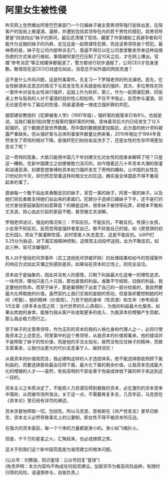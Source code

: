 # 阿里女生被性侵

昨天网上忽然爆出阿里巴巴某部门一个已婚妹子被主管男领导强行安排出差，在陪客户的饭局上被灌酒、灌醉，并遭到包括其领导在内的若干男性的侵犯。其男领导更是“四进四出”妹子的房间，最后还清理了现场，藏匿了作案辅助工具避孕套和可能作为证据的妹子的内裤，足见这是一起预谋性犯罪，而且该男领导是个惯犯。最神奇的是，妹子在公司内部申诉无门，竟逼不得已以在公司食堂散发传单这种自揭伤疤的方式来进行维权。事情被阿里巴巴压制了近10天之后，才在网上爆出。官媒“参考消息”等正规媒体都报道了，警方都进行初步通报了，公司CEO才现身道歉。敢情现在这CEO已经虚位如此，消息还不如外面的网民灵通？

这不是什么作风问题，这是刑事案件。先复习一下罗翔老师的刑法课吧。首先，在女性醉酒失去意志的情况下与其发生性关系就是标准的强奸。其次，多位男性在同一案件中对该名女性进行强奸，这就上升为轮奸。第三，作为一起预谋犯罪，同饭桌上参与饭局的人对于灌酒的目的性心知肚明，不仅不予阻止，反而参与灌酒，则无论是否参与了最后的性侵，同桌灌酒者一律成立强奸罪的共犯。

据郭建安教授的《犯罪被害人学》（1997年版），强奸案的报案率只有8%。也就是说，当我们看到1起向警方报案的强奸案的时候，意味着背后大约已经发生了12.5起强奸。这个数据还是世界数据。而中国的数据就更加尴尬，此方面的统计资料披露严重缺失。但从强奸案与总体刑事案件数量比例来看，2010年相比于1994年竟然发生了奇怪的相对下降。是强奸犯们纷纷金盆洗手了，还是女性的生存环境更加恶劣了呢？

这一奇特的现象，大抵只能用中国几千年封建文化对女性的戕害来解释了吧？只是这一糟粕，在新中国建立之初便被致力消灭的，如今随着近几十年资本大潮的倒灌和汹涌澎湃，封建思想束缚和资本权力强奸发生了奇特的媾和，让中国的女性在21世纪的今天，却仍然忍受着这样的暗文化的压迫，确实是全体国民不得不重视起来的事了。

感谢每一个敢于站出来勇敢反抗的妹子，吴签一案的妹子，阿里一案的妹子。以及她们背后勇敢支持她们站出来的家属们。犯罪分子选择已婚妹子下手，还不是打的对方害怕家庭破裂的如意算盘？的确是这样，很多妹子被领导玩弄，却根本不敢和丈夫说，担心由此引起的家庭不睦，甚至被丈夫误解。

罗翔老师说过，强迫的情况有三：不知反抗，不能反抗，不敢反抗。性侵小女孩，小女孩不知反抗，反而觉得是强奸者爱自己，做不好是自己的错，如《房思琪的初恋乐园》。把女下属灌醉性侵，此时受害人失去意志，这是不能反抗。以KPI打3.25分为胁迫，对下属实施精神控制，迫使其主动投怀送抱，此为不敢反抗。如此三种，皆可涉嫌强奸。

有人对于曾经的月饼事件（员工违规抢月饼被开除）的处理结果和如今的性侵案件的响应方式如此天壤之别感到差异。如果站在资本的立场上，则完全自洽。

资本由于是抽象的，因此并没有人的感情，只剩下利益最大化这唯一的理性追求。一块月饼，哪怕只是几十元钱，那也是我的利益。谁敢不守规矩，动我的利益，我定要他的性命。而至于妹子，那是雇佣制下出卖了自己的一部分给我的，我自然要最大化榨取她的价值。虽然契约上我们交易的是她的劳动，但是我却要控制她的时间（考勤），她的精神（价值观），乃至于她的身体（性资源）和生命（参考阅读1/5文章《拼多多女孩之死：当代世界的扎心真相》），为我的利益最大化服务。如果出卖她的身体，能够为我从客户处收取更多的收入、为我资本的增殖产生贡献，那么我必极力而行之。

至于妹子的主管男领导，作为无形的资本的我的人格化身和代理人之一，必将行使我资本之上述意志。阿里案中的这个男领导，从我资本的价值观看来，他的错误并不是榨取了妹子的性价值，而是他的手法太拙劣，居然没有压住妹子的精神，而致东窗事发，让我付出更大的代价去息事宁人、破财消灾！

从我资本的价值观而言，我必建构这样的人才选拔体系，绝不能选择那些照顾下属利益的，而要选择那些最会压榨下属，最大化下属的剩余价值，让我资本完成最大化的增殖的人才——虽然，有些高明的干部会善于伪装成体恤下属的样子来达到这一目的。

资本主义之本质决定了，不能把人力资源压榨到极致的资本，必在激烈的资本竞争中落败，从而被市场所淘汰。关于这一点，不需要再复多言，几百年前，马克思在《资本论》里已经有详尽的阐述。

资本贪婪地榨取一切，包括性。所以马克思、恩格斯在《共产党宣言》里早已断言，资本主义必然导致事实上的公妻制，即女性不得不被资本所压迫。

在强大的资本面前，每一个个体的力量都是渺小的。渺小如飞蛾扑火。

但是，千千万的星星之火，汇聚起来，也必成燎原之势。

这关乎到我们这个新中国究竟是为谁而建立的根本问题。

(公众号：刘教链。知识星球：公众号回复“星球”) \
(免责声明：本文内容均不构成任何投资建议。加密货币为极高风险品种，有随时归零的风险，请谨慎参与，自我负责。)